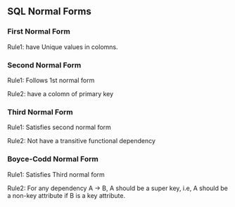 ## SQL Normal Forms

### First Normal Form

Rule1: have Unique values in colomns.

### Second Normal Form

Rule1: Follows 1st normal form

Rule2: have a colomn of primary key

### Third Normal Form

Rule1: Satisfies second normal form

Rule2: Not have a transitive functional dependency

### Boyce-Codd Normal Form

Rule1: Satisfies Third normal form

Rule2: For any dependency A → B, A should be a super key, i.e, A should be a non-key attribute if B is a key attribute.